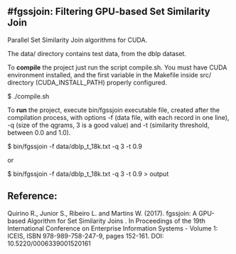 #fgssjoin: Filtering GPU-based Set Similarity Join
---

Parallel Set Similarity Join algorithms for CUDA.

The data/ directory contains test data, from the dblp dataset.

To **compile** the project just run the script compile.sh. 
You must have CUDA environment installed, and the first variable 
in the Makefile inside src/ directory (CUDA_INSTALL_PATH) properly configured.

$ ./compile.sh

To **run** the project, execute bin/fgssjoin executable file, created
after the compilation process, with options -f (data file, with each
record in one line), -q (size of the qgrams, 3 is a good value) and
-t (similarity threshold, between 0.0 and 1.0).

$ bin/fgssjoin -f data/dblp_t_18k.txt -q 3 -t 0.9

or

$ bin/fgssjoin -f data/dblp_t_18k.txt -q 3 -t 0.9 > output

Reference:
---
Quirino R., Junior S., Ribeiro L. and Martins W. (2017). fgssjoin: A GPU-based Algorithm for Set Similarity Joins . In Proceedings of the 19th International Conference on Enterprise Information Systems - Volume 1: ICEIS, ISBN 978-989-758-247-9, pages 152-161. DOI: 10.5220/0006339001520161
